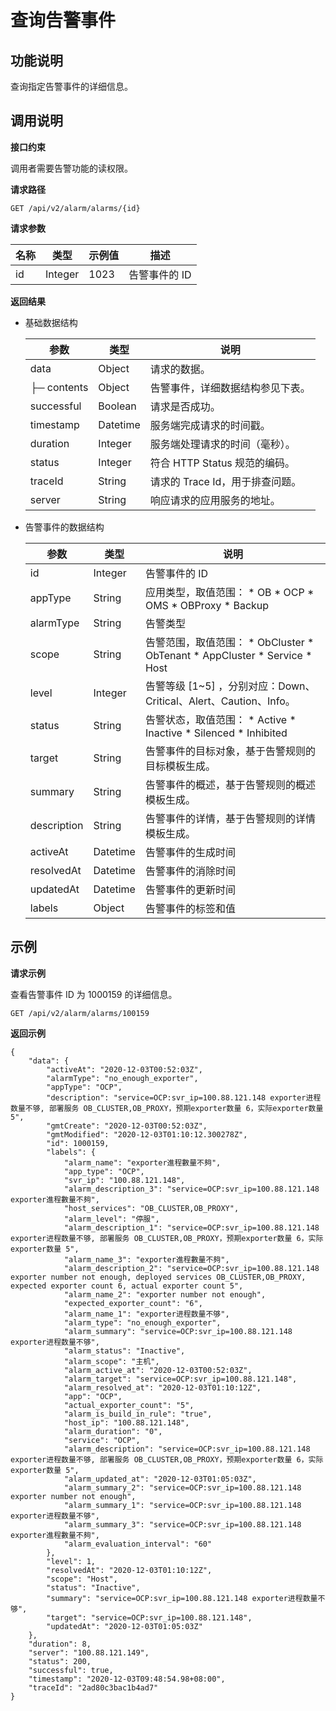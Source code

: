 查询告警事件 
===========================



**功能说明** 
-----------------------------

查询指定告警事件的详细信息。

**调用说明** 
-----------------------------

**接口约束** 

调用者需要告警功能的读权限。

**请求路径** 

`GET /api/v2/alarm/alarms/{id}`

**请求参数** 


| 名称 |   类型    | 示例值  |    描述    |
|----|---------|------|----------|
| id | Integer | 1023 | 告警事件的 ID |



**返回结果** 

* 基础数据结构

  

  |     参数      |    类型    |          说明           |
  |-------------|----------|-----------------------|
  | data        | Object   | 请求的数据。                |
  | ├─ contents | Object   | 告警事件，详细数据结构参见下表。      |
  | successful  | Boolean  | 请求是否成功。               |
  | timestamp   | Datetime | 服务端完成请求的时间戳。          |
  | duration    | Integer  | 服务端处理请求的时间（毫秒）。       |
  | status      | Integer  | 符合 HTTP Status 规范的编码。 |
  | traceId     | String   | 请求的 Trace Id，用于排查问题。  |
  | server      | String   | 响应请求的应用服务的地址。         |

  

* 告警事件的数据结构

  

  |     参数      |    类型    |                                                                                                                                        说明                                                                                                                                        |
  |-------------|----------|----------------------------------------------------------------------------------------------------------------------------------------------------------------------------------------------------------------------------------------------------------------------------------|
  | id          | Integer  | 告警事件的 ID                                                                                                                                                                                                                                                                         |
  | appType     | String   | 应用类型，取值范围： * OB   * OCP   * OMS   * OBProxy   * Backup                     |
  | alarmType   | String   | 告警类型                                                                                                                                                                                                                                                                             |
  | scope       | String   | 告警范围，取值范围： * ObCluster   * ObTenant   * AppCluster   * Service   * Host    |
  | level       | Integer  | 告警等级 \[1\~5\] ，分别对应：Down、Critical、Alert、Caution、Info。                                                                                                                                                                                                                            |
  | status      | String   | 告警状态，取值范围： * Active   * Inactive   * Silenced   * Inhibited                                                 |
  | target      | String   | 告警事件的目标对象，基于告警规则的目标模板生成。                                                                                                                                                                                                                                                         |
  | summary     | String   | 告警事件的概述，基于告警规则的概述模板生成。                                                                                                                                                                                                                                                           |
  | description | String   | 告警事件的详情，基于告警规则的详情模板生成。                                                                                                                                                                                                                                                           |
  | activeAt    | Datetime | 告警事件的生成时间                                                                                                                                                                                                                                                                        |
  | resolvedAt  | Datetime | 告警事件的消除时间                                                                                                                                                                                                                                                                        |
  | updatedAt   | Datetime | 告警事件的更新时间                                                                                                                                                                                                                                                                        |
  | labels      | Object   | 告警事件的标签和值                                                                                                                                                                                                                                                                        |

  




**示例** 
---------------------------

**请求示例** 

查看告警事件 ID 为 1000159 的详细信息。

```code
GET /api/v2/alarm/alarms/100159
```



**返回示例** 

```code
{
    "data": {
        "activeAt": "2020-12-03T00:52:03Z",
        "alarmType": "no_enough_exporter",
        "appType": "OCP",
        "description": "service=OCP:svr_ip=100.88.121.148 exporter进程数量不够, 部署服务 OB_CLUSTER,OB_PROXY，预期exporter数量 6，实际exporter数量 5",
        "gmtCreate": "2020-12-03T00:52:03Z",
        "gmtModified": "2020-12-03T01:10:12.300278Z",
        "id": 1000159,
        "labels": {
            "alarm_name": "exporter進程數量不夠",
            "app_type": "OCP",
            "svr_ip": "100.88.121.148",
            "alarm_description_3": "service=OCP:svr_ip=100.88.121.148 exporter進程數量不夠",
            "host_services": "OB_CLUSTER,OB_PROXY",
            "alarm_level": "停服",
            "alarm_description_1": "service=OCP:svr_ip=100.88.121.148 exporter进程数量不够, 部署服务 OB_CLUSTER,OB_PROXY，预期exporter数量 6，实际exporter数量 5",
            "alarm_name_3": "exporter進程數量不夠",
            "alarm_description_2": "service=OCP:svr_ip=100.88.121.148 exporter number not enough, deployed services OB_CLUSTER,OB_PROXY,  expected exporter count 6, actual exporter count 5",
            "alarm_name_2": "exporter number not enough",
            "expected_exporter_count": "6",
            "alarm_name_1": "exporter进程数量不够",
            "alarm_type": "no_enough_exporter",
            "alarm_summary": "service=OCP:svr_ip=100.88.121.148 exporter进程数量不够",
            "alarm_status": "Inactive",
            "alarm_scope": "主机",
            "alarm_active_at": "2020-12-03T00:52:03Z",
            "alarm_target": "service=OCP:svr_ip=100.88.121.148",
            "alarm_resolved_at": "2020-12-03T01:10:12Z",
            "app": "OCP",
            "actual_exporter_count": "5",
            "alarm_is_build_in_rule": "true",
            "host_ip": "100.88.121.148",
            "alarm_duration": "0",
            "service": "OCP",
            "alarm_description": "service=OCP:svr_ip=100.88.121.148 exporter进程数量不够, 部署服务 OB_CLUSTER,OB_PROXY，预期exporter数量 6，实际exporter数量 5",
            "alarm_updated_at": "2020-12-03T01:05:03Z",
            "alarm_summary_2": "service=OCP:svr_ip=100.88.121.148 exporter number not enough",
            "alarm_summary_1": "service=OCP:svr_ip=100.88.121.148 exporter进程数量不够",
            "alarm_summary_3": "service=OCP:svr_ip=100.88.121.148 exporter進程數量不夠",
            "alarm_evaluation_interval": "60"
        },
        "level": 1,
        "resolvedAt": "2020-12-03T01:10:12Z",
        "scope": "Host",
        "status": "Inactive",
        "summary": "service=OCP:svr_ip=100.88.121.148 exporter进程数量不够",
        "target": "service=OCP:svr_ip=100.88.121.148",
        "updatedAt": "2020-12-03T01:05:03Z"
    },
    "duration": 8,
    "server": "100.88.121.149",
    "status": 200,
    "successful": true,
    "timestamp": "2020-12-03T09:48:54.98+08:00",
    "traceId": "2ad80c3bac1b4ad7"
}
```


